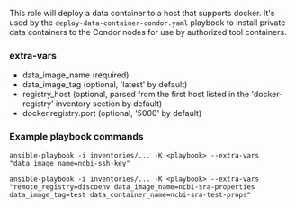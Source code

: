 This role will deploy a data container to a host that supports docker.
It's used by the `deploy-data-container-condor.yaml` playbook to install private data containers to the
Condor nodes for use by authorized tool containers.

### extra-vars

* data_image_name (required)
* data_image_tag (optional, 'latest' by default)
* registry_host (optional, parsed from the first host listed in the 'docker-registry' inventory section by default)
* docker.registry.port (optional, '5000' by default)

### Example playbook commands

    ansible-playbook -i inventories/... -K <playbook> --extra-vars "data_image_name=ncbi-ssh-key"

    ansible-playbook -i inventories/... -K <playbook> --extra-vars "remote_registry=discoenv data_image_name=ncbi-sra-properties data_image_tag=test data_container_name=ncbi-sra-test-props"
